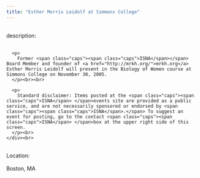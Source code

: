```yaml
---
title: "Esther Morris Leidolf at Simmons College"
---
```


<div class="flexinode-body flexinode-2">
  <div class="flexinode-textarea-1">
    <div class="form-item">
      <br> <label>description:</label><br /> <br> 
      
      <p>
        Former <span class="caps"><span class="caps">ISNA</span></span> Board Member and founder of <a href="http://mrkh.org/">mrkh.org</a> Esther Morris Leidolf will present in the Biology of Women course at Simmons College on November 30, 2005.
      </p><br><br>
      
      <p>
        Standard disclaimer: Items posted at the <span class="caps"><span class="caps">ISNA</span> </span>events site are provided as a public service, and are not necessarily sponsored or endorsed by <span class="caps"><span class="caps">ISNA</span>.</span> To suggest an event for posting, go to the contact <span class="caps"><span class="caps">ISNA</span> </span>box at the upper right side of this screen.
      </p><br>
    </div><br>
  </div>
  
  <div class="flexinode-textfield-2">
    <div class="form-item">
      <br> <label>Location:</label><br /> <br> Boston, MA<br>
    </div><br>
  </div>
</div>